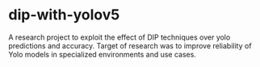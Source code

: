 # dip-with-yolov5
A research project to exploit the effect of DIP techniques over yolo predictions and accuracy. Target of research was to improve reliability of Yolo models in specialized environments and use cases.
